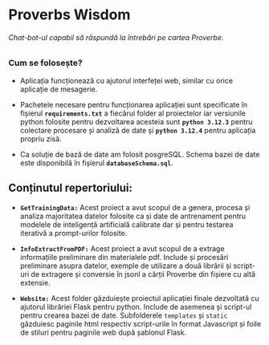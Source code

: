 # Proverbs Wisdom

###### Chat-bot-ul capabil să răspundă la întrebări pe cartea Proverbe.

### Cum se folosește?

- Aplicația funcționează cu ajutorul interfeței web, similar cu orice aplicație de mesagerie.

- Pachetele necesare pentru funcționarea aplicației sunt specificate în fișierul **`requirements.txt`** a fiecărui folder al proiectelor iar versiunile python folosite pentru dezvoltarea acesteia sunt **`python 3.12.3`** pentru colectare procesare și analiză de date și **`python 3.12.4`** pentru aplicația propriu zisă.

- Ca soluție de bază de date am folosit posgreSQL. Schema bazei de date este disponibilă în fișierul **`databaseSchema.sql`**.

## Conținutul repertoriului:
- **`GetTrainingData:`** Acest proiect a avut scopul de a genera, procesa și analiza majoritatea datelor folosite ca și date de antrenament pentru modelele de inteligență artificială calibrate dar și pentru testarea iterativă a prompt-urilor folosite.

- **`InfoExtractFromPDF:`** Acest proiect a avut scopul de a extrage informațiile preliminare din materialele pdf. Include și procesări preliminare asupra datelor, exemple de utilizare a două librării și script-uri de extragere și conversie în jsonl a cărții Proverbe din fișiere cu altă extensie.

- **`Website:`** Acest folder găzduiește proiectul aplicației finale dezvoltată cu ajutorul librăriei Flask pentru python. Include de asemenea și script-ul pentru crearea bazei de date. Subfolderele `templates` și `static` găzduiesc paginile html respectiv script-urile în format Javascript și foile de stiluri pentru paginile web după șablonul Flask. 